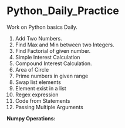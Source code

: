 # Python_Daily_Practice
Work on Python basics Daily.
1. Add Two Numbers.
2. Find Max and Min between two Integers.
3. Find Factorial of given number.
4. Simple Interest Calculation
5. Compound Interest Calculation.
6. Area of Circle
7. Prime numbers in given range
8. Swap list elements
9. Element exist in a list
10. Regex expression
11. Code from Statements
12. Passing Multiple Arguments



**Numpy Operations:**
